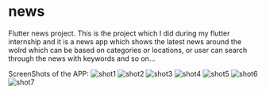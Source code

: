 # news

Flutter news project.
This is the project which I did during my flutter internship and it is a news app which shows the latest news around the wolrd which can be based on categories or locations, or user can search through the news with keywords and so on...

ScreenShots of the APP:
![shot1](https://user-images.githubusercontent.com/62585443/132105046-0f8d3757-bf29-4c60-b56a-a00d902f4811.jpg)
![shot2](https://user-images.githubusercontent.com/62585443/132105047-f577c97b-9226-40ce-9600-c5bde35c5e79.jpg)
![shot3](https://user-images.githubusercontent.com/62585443/132105049-e5bb01aa-009c-4d56-87be-7feb72568c0e.jpg)
![shot4](https://user-images.githubusercontent.com/62585443/132105050-d0e35daa-abf5-4bab-8b4c-0e057d2e5363.jpg)
![shot5](https://user-images.githubusercontent.com/62585443/132105051-6b45ae84-0e93-4043-bc4f-0671a37da378.jpg)
![shot6](https://user-images.githubusercontent.com/62585443/132105053-0838465f-735a-4fc3-87a4-789c959e924e.jpg)
![shot7](https://user-images.githubusercontent.com/62585443/132105055-946d1466-403d-4c71-a757-3741c2d63dc3.jpg)
